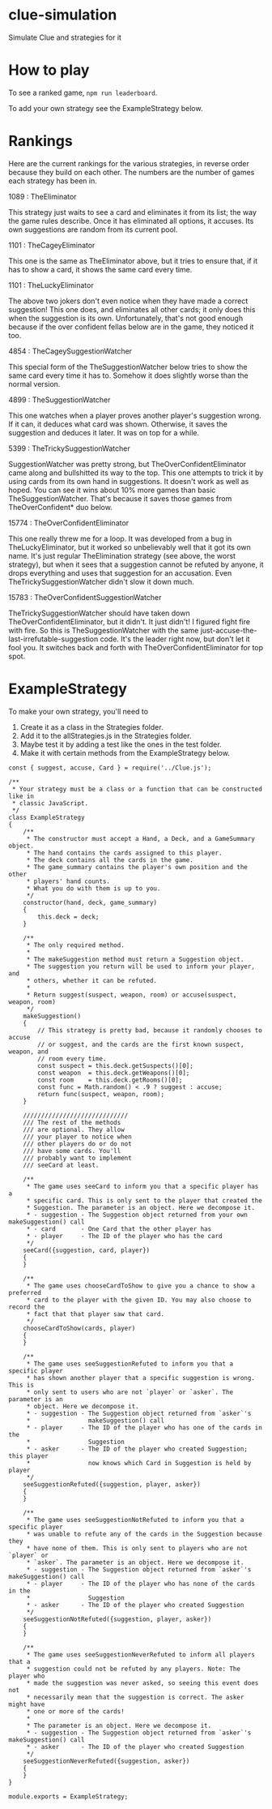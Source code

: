 # clue-simulation
Simulate Clue and strategies for it

# How to play

To see a ranked game, `npm run leaderboard`.

To add your own strategy see the ExampleStrategy below.

# Rankings

Here are the current rankings for the various strategies, in reverse order because they build on each other. The numbers are the number of games each strategy has been in.

1089 : TheEliminator

This strategy just waits to see a card and eliminates it from its list; the way the game rules describe. Once it has eliminated all options, it accuses. Its own suggestions are random from its current pool.

1101 : TheCageyEliminator

This one is the same as TheEliminator above, but it tries to ensure that, if it has to show a card, it shows the same card every time.

1101 : TheLuckyEliminator

The above two jokers don't even notice when they have made a correct suggestion! This one does, and eliminates all other cards; it only does this when the suggestion is its own. Unfortunately, that's not good enough because if the over confident fellas below are in the game, they noticed it too.

4854 : TheCageySuggestionWatcher

This special form of the TheSuggestionWatcher below tries to show the same card every time it has to. Somehow it does slightly worse than the normal version.

4899 : TheSuggestionWatcher

This one watches when a player proves another player's suggestion wrong. If it can, it deduces what card was shown. Otherwise, it saves the suggestion and deduces it later. It was on top for a while.

5399 : TheTrickySuggestionWatcher

SuggestionWatcher was pretty strong, but TheOverConfidentEliminator came along and bullshitted its way to the top. This one attempts to trick it by using cards from its own hand in suggestions. It doesn't work as well as hoped. You can see it wins about 10% more games than basic TheSuggestionWatcher. That's because it saves those games from TheOverConfident* duo below.

15774 : TheOverConfidentEliminator

This one really threw me for a loop. It was developed from a bug in TheLuckyEliminator, but it worked so unbelievably well that it got its own name. It's just regular TheElimination strategy (see above, the worst strategy), but when it sees that a suggestion cannot be refuted by anyone, it drops everything and uses that suggestion for an accusation. Even TheTrickySuggestionWatcher didn't slow it down much.

15783 : TheOverConfidentSuggestionWatcher

TheTrickySuggestionWatcher should have taken down TheOverConfidentEliminator, but it didn't. It just didn't! I figured fight fire with fire. So this is TheSuggestionWatcher with the same just-accuse-the-last-irrefutable-suggestion code. It's the leader right now, but don't let it fool you. It switches back and forth with TheOverConfidentEliminator for top spot.

# ExampleStrategy

To make your own strategy, you'll need to

1. Create it as a class in the Strategies folder.
2. Add it to the allStrategies.js in the Strategies folder.
3. Maybe test it by adding a test like the ones in the test folder.
4. Make it with certain methods from the ExampleStrategy below.

```
const { suggest, accuse, Card } = require('../Clue.js');

/**
 * Your strategy must be a class or a function that can be constructed like in
 * classic JavaScript.
 */
class ExampleStrategy
{
    /**
     * The constructor must accept a Hand, a Deck, and a GameSummary object.
     * The hand contains the cards assigned to this player.
     * The deck contains all the cards in the game.
     * The game_summary contains the player's own position and the other
     * players' hand counts.
     * What you do with them is up to you.
     */
    constructor(hand, deck, game_summary)
    {
        this.deck = deck;
    }

    /**
     * The only required method.
     *
     * The makeSuggestion method must return a Suggestion object.
     * The suggestion you return will be used to inform your player, and
     * others, whether it can be refuted.
     *
     * Return suggest(suspect, weapon, room) or accuse(suspect, weapon, room)
     */
    makeSuggestion()
    {
        // This strategy is pretty bad, because it randomly chooses to accuse
        // or suggest, and the cards are the first known suspect, weapon, and
        // room every time.
        const suspect = this.deck.getSuspects()[0];
        const weapon  = this.deck.getWeapons()[0];
        const room    = this.deck.getRooms()[0];
        const func = Math.random() < .9 ? suggest : accuse;
        return func(suspect, weapon, room);
    }

    /////////////////////////////
    /// The rest of the methods
    /// are optional. They allow
    /// your player to notice when
    /// other players do or do not
    /// have some cards. You'll
    /// probably want to implement
    /// seeCard at least.

    /**
     * The game uses seeCard to inform you that a specific player has a
     * specific card. This is only sent to the player that created the
     * Suggestion. The parameter is an object. Here we decompose it.
     * - suggestion - The Suggestion object returned from your own makeSuggestion() call
     * - card       - One Card that the other player has
     * - player     - The ID of the player who has the card
     */
    seeCard({suggestion, card, player})
    {
    }

    /**
     * The game uses chooseCardToShow to give you a chance to show a preferred
     * card to the player with the given ID. You may also choose to record the
     * fact that that player saw that card.
     */
    chooseCardToShow(cards, player)
    {
    }

    /**
     * The game uses seeSuggestionRefuted to inform you that a specific player
     * has shown another player that a specific suggestion is wrong. This is
     * only sent to users who are not `player` or `asker`. The parameter is an
     * object. Here we decompose it.
     * - suggestion - The Suggestion object returned from `asker`'s
     *                makeSuggestion() call
     * - player     - The ID of the player who has one of the cards in the
     *                Suggestion
     * - asker      - The ID of the player who created Suggestion; this player
     *                now knows which Card in Suggestion is held by player
     */
    seeSuggestionRefuted({suggestion, player, asker})
    {
    }

    /**
     * The game uses seeSuggestionNotRefuted to inform you that a specific player
     * was unable to refute any of the cards in the Suggestion because they
     * have none of them. This is only sent to players who are not `player` or
     * `asker`. The parameter is an object. Here we decompose it.
     * - suggestion - The Suggestion object returned from `asker`'s makeSuggestion() call
     * - player     - The ID of the player who has none of the cards in the
     *                Suggestion
     * - asker      - The ID of the player who created Suggestion
     */
    seeSuggestionNotRefuted({suggestion, player, asker})
    {
    }

    /**
     * The game uses seeSuggestionNeverRefuted to inform all players that a
     * suggestion could not be refuted by any players. Note: The player who
     * made the suggestion was never asked, so seeing this event does not
     * necessarily mean that the suggestion is correct. The asker might have
     * one or more of the cards!
     *
     * The parameter is an object. Here we decompose it.
     * - suggestion - The Suggestion object returned from `asker`'s makeSuggestion() call
     * - asker      - The ID of the player who created Suggestion
     */
    seeSuggestionNeverRefuted({suggestion, asker})
    {
    }
}

module.exports = ExampleStrategy;
```
